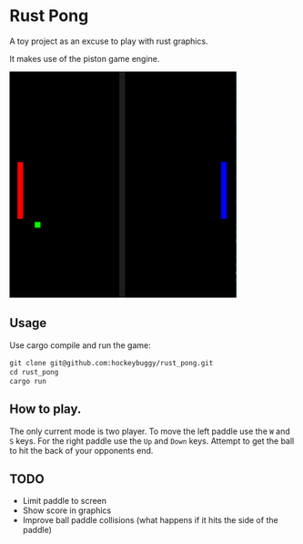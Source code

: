 # Rust Pong

A toy project as an excuse to play with rust graphics.

It makes use of the piston game engine.

![A screen shot of the game in play][SCREENSHOT]

## Usage

Use cargo compile and run the game:

    git clone git@github.com:hockeybuggy/rust_pong.git
    cd rust_pong
    cargo run

## How to play.

The only current mode is two player. To move the left paddle use the `W` and
`S` keys. For the right paddle use the `Up` and `Down` keys. Attempt to get the
ball to hit the back of your opponents end.

## TODO

- Limit paddle to screen
- Show score in graphics
- Improve ball paddle collisions (what happens if it hits the side of the paddle)

[SCREENSHOT]: /pong-screenshot.png

